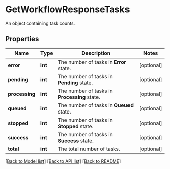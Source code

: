 # GetWorkflowResponseTasks

An object containing task counts. 
## Properties
Name | Type | Description | Notes
------------ | ------------- | ------------- | -------------
**error** | **int** | The number of tasks in **Error** state.  | [optional] 
**pending** | **int** | The number of tasks in **Pending** state.  | [optional] 
**processing** | **int** | The number of tasks in **Processing** state.  | [optional] 
**queued** | **int** | The number of tasks in **Queued** state.  | [optional] 
**stopped** | **int** | The number of tasks in **Stopped** state.  | [optional] 
**success** | **int** | The number of tasks in **Success** state.  | [optional] 
**total** | **int** | The total number of tasks.  | [optional] 

[[Back to Model list]](../README.md#documentation-for-models) [[Back to API list]](../README.md#documentation-for-api-endpoints) [[Back to README]](../README.md)


